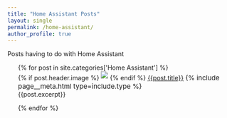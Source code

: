 ```yaml
---
title: "Home Assistant Posts"
layout: single
permalink: /home-assistant/
author_profile: true
---
```


<p> Posts having to do with Home Assistant</p>

<ul style="list-style: none;">
{% for post in site.categories['Home Assistant'] %}
<li>
    {% if post.header.image %}
    <img src="/{{post.header.image}}" style="margin-bottom: 4px;"/>
    {% endif %}
    <a href="{{post.url}}">{{post.title}}</a>
    <span style="font-size: 15px;">{% include page__meta.html type=include.type %}</span>
    <br>
    {{post.excerpt}}
</li>

{% endfor %}
</ul>